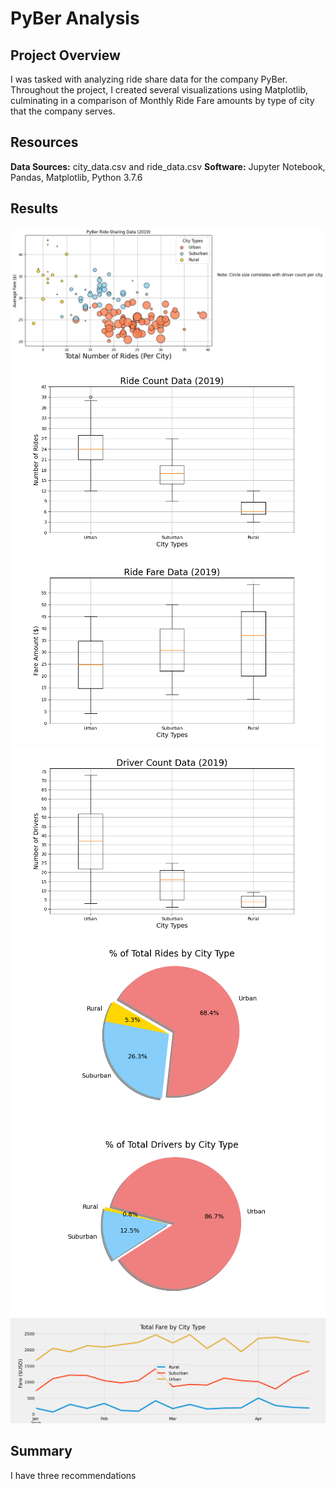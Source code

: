 # PyBer Analysis
## Project Overview
I was tasked with analyzing ride share data for the company PyBer.  Throughout the project, I created several visualizations using Matplotlib, culminating in a comparison of Monthly Ride Fare amounts by type of city that the company serves.

## Resources
**Data Sources:** city_data.csv and ride_data.csv
**Software:** Jupyter Notebook, Pandas, Matplotlib, Python 3.7.6

## Results
![image1](https://github.com/jakatz87/PyBer_Analysis/blob/main/analysis/Fig1.png)
![image2](https://github.com/jakatz87/PyBer_Analysis/blob/main/analysis/Fig2.png)
![image3](https://github.com/jakatz87/PyBer_Analysis/blob/main/analysis/Fig3.png)
![image4](https://github.com/jakatz87/PyBer_Analysis/blob/main/analysis/Fig4.png)
![image6](https://github.com/jakatz87/PyBer_Analysis/blob/main/analysis/Fig6.png)
![image7](https://github.com/jakatz87/PyBer_Analysis/blob/main/analysis/Fig7.png)
![finalimage](https://github.com/jakatz87/PyBer_Analysis/blob/main/analysis/Fig8.png)

## Summary
I have three recommendations
